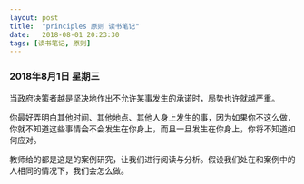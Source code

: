 ```yaml
---
layout: post
title:  "principles 原则 读书笔记"
date:   2018-08-01 20:23:30
tags: [读书笔记, 原则]
---
```


### 2018年8月1日 星期三

当政府决策者越是坚决地作出不允许某事发生的承诺时，局势也许就越严重。

你最好弄明白其他时间、其他地点、其他人身上发生的事，因为如果你不这么做，你就不知道这些事情会不会发生在你身上，而且一旦发生在你身上，你将不知道如何应对。

教师给的都是这是的案例研究，让我们进行阅读与分析。假设我们处在和案例中的人相同的情况下，我们会怎么做。
